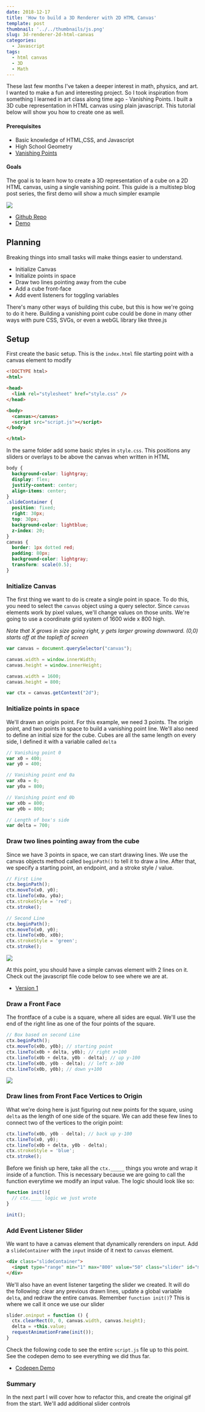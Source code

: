 ```yaml
---
date: 2018-12-17
title: 'How to build a 3D Renderer with 2D HTML Canvas'
template: post
thumbnail: '../../thumbnails/js.png'
slug: 3d-renderer-2d-html-canvas
categories:
  - Javascript
tags:
  - html canvas
  - 3D
  - Math
---
```


These last few months I've taken a deeper interest in math, physics, and art. I wanted to make a fun and interesting project. So I took inspiration from something I learned in art class along time ago - Vanishing Points. I built a 3D cube representation in HTML canvas using plain javascript. This tutorial below will show you how to create one as well.

#### Prerequisites

*   Basic knowledge of HTML,CSS, and Javascript
*   High School Geometry
*   [Vanishing Points](https://www.youtube.com/watch?v=pfG_2-x0lII)

#### Goals

The goal is to learn how to create a 3D representation of a cube on a 2D HTML canvas, using a single vanishing point. This guide is a multistep blog post series, the first demo will show a much simpler example

![](./images/canvas_gif_preview.gif)

- [Github Repo](https://github.com/vincentntang/canvas-vanishing-points)
- [Demo](https://vincentntang.github.io/canvas-vanishing-points/)

## Planning

Breaking things into small tasks will make things easier to understand.

*   Initialize Canvas
*   Initialize points in space
*   Draw two lines pointing away from the cube
*   Add a cube front-face
*   Add event listeners for toggling variables

There's many other ways of building this cube, but this is how we're going to do it here. Building a vanishing point cube could be done in many other ways with pure CSS, SVGs, or even a webGL library like three.js

## Setup

First create the basic setup. This is the `index.html` file starting point with a canvas element to modify

```html
<!DOCTYPE html>
<html>

<head>
  <link rel="stylesheet" href="style.css" />
</head>

<body>
  <canvas></canvas>
  <script src="script.js"></script>
</body>

</html>
```

In the same folder add some basic styles in `style.css`. This positions any sliders or overlays to be above the canvas when written in HTML

```css
body {
  background-color: lightgray;
  display: flex;
  justify-content: center;
  align-items: center;
}
.slideContainer {
  position: fixed;
  right: 30px;
  top: 30px;
  background-color: lightblue;
  z-index: 20;
}
canvas {
  border: 1px dotted red;
  padding: 80px;
  background-color: lightgray;
  transform: scale(0.5);
}
```

### Initialize Canvas

The first thing we want to do is create a single point in space. To do this, you need to select the `canvas` object using a query selector. Since `canvas` elements work by pixel values, we'll change values on those units. We're going to use a coordinate grid system of 1600 wide x 800 high.

_Note that X grows in size going right, y gets larger growing downward. (0,0) starts off at the topleft of screen_

```javascript
var canvas = document.querySelector("canvas");

canvas.width = window.innerWidth;
canvas.height = window.innerHeight;

canvas.width = 1600;
canvas.height = 800;

var ctx = canvas.getContext("2d");
```

### Initialize points in space

We'll drawn an origin point. For this example, we need 3 points. The origin point, and two points in space to build a vanishing point line. We'll also need to define an initial size for the cube. Cubes are all the same length on every side, I defined it with a variable called `delta`

```javascript
// Vanishing point 0
var x0 = 400;
var y0 = 400;

// Vanishing point end 0a
var x0a = 0;
var y0a = 800;

// Vanishing point end 0b
var x0b = 800;
var y0b = 800;

// Length of box's side
var delta = 700;
```

### Draw two lines pointing away from the cube

Since we have 3 points in space, we can start drawing lines. We use the canvas objects method called `beginPath()` to tell it to draw a line. After that, we specify a starting point, an endpoint, and a stroke style / value.

```javascript
// First Line
ctx.beginPath();
ctx.moveTo(x0, y0);
ctx.lineTo(x0a, y0a);
ctx.strokeStyle = 'red';
ctx.stroke();

// Second Line
ctx.beginPath();
ctx.moveTo(x0, y0);
ctx.lineTo(x0b, x0b);
ctx.strokeStyle = 'green';
ctx.stroke();
```

![](./images/canvas_start_1.png)

At this point, you should have a simple canvas element with 2 lines on it. Check out the javascript file code below to see where we are at.

- [Version 1](https://gist.github.com/vincentntang/4ec6d8cead6db714a38733aff76df978)

### Draw a Front Face

The frontface of a cube is a square, where all sides are equal. We'll use the end of the right line as one of the four points of the square.

```javascript
// Box based on second Line
ctx.beginPath();
ctx.moveTo(x0b, y0b); // starting point
ctx.lineTo(x0b + delta, y0b); // right x+100
ctx.lineTo(x0b + delta, y0b - delta); // up y-100
ctx.lineTo(x0b, y0b - delta); // left x-100
ctx.lineTo(x0b, y0b); // down y+100
```

![](./images/canvas_start_2.png)

### Draw lines from Front Face Vertices to Origin

What we're doing here is just figuring out new points for the square, using `delta` as the length of one side of the square. We can add these few lines to connect two of the vertices to the origin point:

```javascript
ctx.lineTo(x0b, y0b - delta); // back up y-100
ctx.lineTo(x0, y0);
ctx.lineTo(x0b + delta, y0b - delta);
ctx.strokeStyle = 'blue';
ctx.stroke();
```

Before we finish up here, take all the `ctx._____` things you wrote and wrap it inside of a function. This is necessary because we are going to call the function everytime we modify an input value. The logic should look like so:

```javascript
function init(){
  // ctx.____ logic we just wrote
}

init();
```

### Add Event Listener Slider

We want to have a canvas element that dynamically rerenders on input. Add a `slideContainer` with the `input` inside of it next to `canvas` element.

```html
<div class="slideContainer">
  <input type="range" min="1" max="800" value="50" class="slider" id="myRange">
</div>
```

We'll also have an event listener targeting the slider we created. It will do the following: clear any previous drawn lines, update a global variable `delta`, and redraw the entire canvas.
Remember `function init()`? This is where we call it once we use our slider

```javascript
slider.oninput = function () {
  ctx.clearRect(0, 0, canvas.width, canvas.height);
  delta = +this.value;
  requestAnimationFrame(init());
}
```

Check the following code to see the entire `script.js` file up to this point. See the codepen demo to see everything we did thus far.

- [Codepen Demo](https://codepen.io/vincentntang/pen/JevqLJ)

### Summary

In the next part I will cover how to refactor this, and create the original gif from the start. We'll add additional slider controls